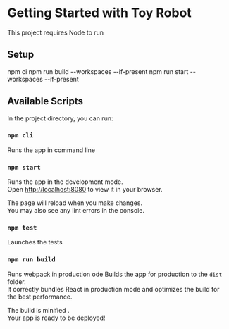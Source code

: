 # Getting Started with Toy Robot

This project requires Node to run

## Setup
npm ci
npm run build --workspaces --if-present
npm run start --workspaces --if-present

## Available Scripts

In the project directory, you can run:
### `npm cli`

Runs the app in command line


### `npm start`

Runs the app in the development mode.\
Open [http://localhost:8080](http://localhost:8080) to view it in your browser.

The page will reload when you make changes.\
You may also see any lint errors in the console.

### `npm test`

Launches the tests

### `npm run build`
Runs webpack in production ode
Builds the app for production to the `dist` folder.\
It correctly bundles React in production mode and optimizes the build for the best performance.

The build is minified .\
Your app is ready to be deployed!